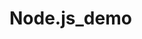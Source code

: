 # Node.js_demo
<!-- 1. 개요
- 웹 사이트 명: Soundy

- 사운드(게임 사운드, 효과음, bgm 등) 창작물 공유 / 피드백 / 판매 및 음악 N차 창작(JAM) 커뮤니티

2. 기능
- 회원가입 / 로그인

- 게시물 등록 / 수정 / 삭제 / 댓글 / 답글

- 마이페이지 / DM

- 구매 기능 -->

<!-- 3. 사용 툴/언어
- Node.js, Express.js, ejs, JavaScript, css

- MongoDB, Mongoose 사용

- Atom text editor 사용 -->
